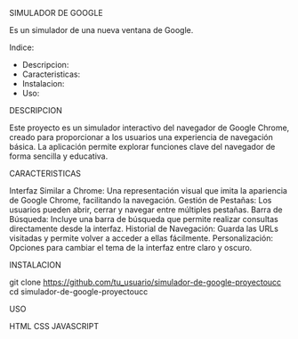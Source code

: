 SIMULADOR DE GOOGLE

Es un simulador de una nueva ventana de Google.

Indice:

* Descripcion:
* Caracteristicas:
* Instalacion:
* Uso:

DESCRIPCION

Este proyecto es un simulador interactivo del navegador de Google Chrome, creado para proporcionar a los usuarios una experiencia de navegación básica. La
aplicación permite explorar funciones clave del navegador de forma sencilla y educativa.

CARACTERISTICAS

Interfaz Similar a Chrome: Una representación visual que imita la apariencia de Google Chrome, facilitando la navegación.
Gestión de Pestañas: Los usuarios pueden abrir, cerrar y navegar entre múltiples pestañas.
Barra de Búsqueda: Incluye una barra de búsqueda que permite realizar consultas directamente desde la interfaz.
Historial de Navegación: Guarda las URLs visitadas y permite volver a acceder a ellas fácilmente.
Personalización: Opciones para cambiar el tema de la interfaz entre claro y oscuro.

INSTALACION

git clone https://github.com/tu_usuario/simulador-de-google-proyectoucc
cd simulador-de-google-proyectoucc


USO

HTML
CSS
JAVASCRIPT
